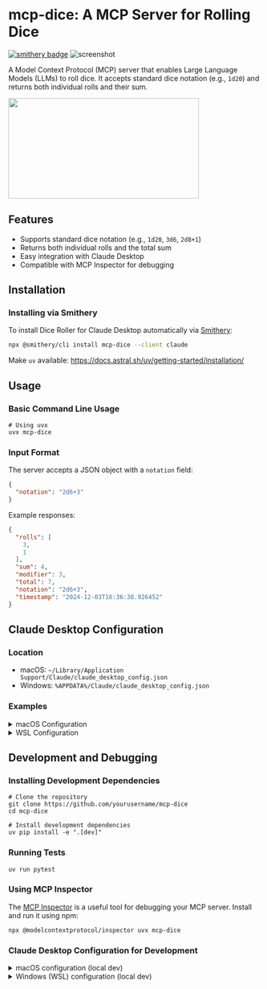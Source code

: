 # mcp-dice: A MCP Server for Rolling Dice

[![smithery badge](https://smithery.ai/badge/mcp-dice)](https://smithery.ai/protocol/mcp-dice)
![screenshot](https://github.com/user-attachments/assets/ff7615b8-46ba-4be5-8287-8e1bf348ae28)

A Model Context Protocol (MCP) server that enables Large Language Models (LLMs) to roll dice. It accepts standard dice notation (e.g., `1d20`) and returns both individual rolls and their sum.

<a href="https://glama.ai/mcp/servers/vzu553gv26"><img width="380" height="200" src="https://glama.ai/mcp/servers/vzu553gv26/badge" /></a>

## Features

- Supports standard dice notation (e.g., `1d20`, `3d6`, `2d8+1`)
- Returns both individual rolls and the total sum
- Easy integration with Claude Desktop
- Compatible with MCP Inspector for debugging

## Installation

### Installing via Smithery

To install Dice Roller for Claude Desktop automatically via [Smithery](https://smithery.ai/protocol/mcp-dice):

```bash
npx @smithery/cli install mcp-dice --client claude
```

Make `uv` available: https://docs.astral.sh/uv/getting-started/installation/

## Usage

### Basic Command Line Usage

```shell
# Using uvx
uvx mcp-dice
```

### Input Format

The server accepts a JSON object with a `notation` field:
```json
{
  "notation": "2d6+3"
}
```

Example responses:
```json
{
  "rolls": [
    3,
    1
  ],
  "sum": 4,
  "modifier": 3,
  "total": 7,
  "notation": "2d6+3",
  "timestamp": "2024-12-03T16:36:38.926452"
}
```

## Claude Desktop Configuration

### Location
- macOS: `~/Library/Application Support/Claude/claude_desktop_config.json`
- Windows: `%APPDATA%/Claude/claude_desktop_config.json`

### Examples

<details>
<summary>macOS Configuration</summary>

```json
{
  "mcpServers": {
    "dice": {
      "command": "uvx",
      "args": ["mcp-dice"]
    }
  }
}
```

</details>

<details>
<summary>WSL Configuration</summary>

```json
{
  "mcpServers": {
    "dice": {
      "command": "wsl",
      "args": [
        "-e",
        "zsh",
        "-lc",
        "uvx mcp-dice"
      ]
    }
  }
}
```

Note: Replace `zsh` with your login shell.
</details>

## Development and Debugging

### Installing Development Dependencies

```shell
# Clone the repository
git clone https://github.com/yourusername/mcp-dice
cd mcp-dice

# Install development dependencies
uv pip install -e ".[dev]"
```

### Running Tests

```shell
uv run pytest
```

### Using MCP Inspector

The [MCP Inspector](https://github.com/modelcontextprotocol/inspector) is a useful tool for debugging your MCP server. Install and run it using npm:

```shell
npx @modelcontextprotocol/inspector uvx mcp-dice
```

### Claude Desktop Configuration for Development

<details>
<summary>macOS configuration (local dev)</summary>

```json
{
  "mcpServers": {
    "dice": {
      "command": "uv",
      "args": [
        "run",
        "--directory",
        "path/to/mcp-dice-repo",
        "mcp-dice"
      ]
    }
  }
}
```

Note: Replace `path/to/mcp-dice-repo` with the path to the repository on your filesystem.
</details>

<details>
<summary>Windows (WSL) configuration (local dev)</summary>

```json
{
  "mcpServers": {
    "dice": {
      "command": "wsl",
      "args": [
        "-e",
        "zsh",
        "-lc",
        "uv run --directory path/to/mcp-dice-repo mcp-dice"
      ]
    }
  }
}
```

Note: Replace `zsh` with your login shell. Also, replace `path/to/mcp-dice-repo` with the path to the repository on your WSL filesystem.
</details>
